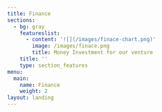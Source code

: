 ```yaml
---
title: Finance
sections:
  - bg: gray
    featureslist:
      - content: '![](/images/finace-chart.png)'
        image: /images/finace.png
        title: Money Investment for our venture
    title: ''
    type: section_features
menu:
  main:
    name: Finance
    weight: 2
layout: landing
---
```


